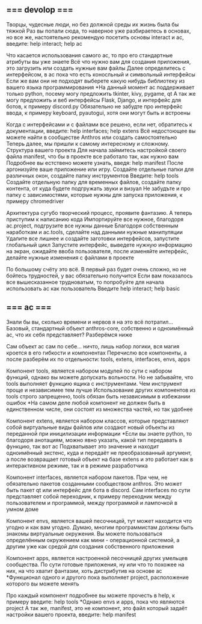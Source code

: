 ## === devolop ===

Творцы, чудесные люди, но без должной среды их жизнь была бы тяжкой
Раз вы попали сюда, то наверное уже разбираетесь в основах, но все же,
 настоятельно рекомендую посетить основы interact и ac, введите: help interact; help ac

Что касается использования самого ac, то про его стандартные атрибуты вы уже знаете
Всё что нужно вам для создания приложения, это загрузить или создать нужные вам файлы
Далее определитесь с интерфейсом, в ac пока что есть коносльный и символьный интерфейсы
 Если же вам они не подходят выберете какую нибудь библиотеку из вашего языка программирования
 *На данный момент ac поддерживает только python, посему могу предложить tkinter, kivy, pygame, qt
  А так же могу предложить и веб интерфейсы Flask, Django, и интерфейс для ботов, к примеру discord.py
  Обязательно не забудте про интерфейс ввода, к примеру keyboard, pyautogui, хотя они могут быть и встроены

Когда с интерфейсами и с файлами все решено, если нет, обратитесь к документации, введите: help interfaces; help extens
 Всё недостоющее вы можете найти в сообществе Anthros или создать самостоятельно
Теперь далее, мы пришли к самому интересному и сложному. Структура вашего проекта
 Для начала займитесь настройкой своего файла manifest, что бы в проекте все работало так, как нужно вам
  Подробнее вы естствено можете узнать, введя: help manifest
 После аргонизуйте ваше приложение или игру. Создайте отдельные папки для различных окон, создайте папку инструментов
  Введите: help tools
 Создайте отдельную папку для временных файлов, создайте папку контента, от куда будете подгружать звуки и визуал
 Не забудъте и про папку с зависимостями, которые нужны для запуска приложения, к примеру chromedriver

Архитектура сугубо творческий процесс, проявите фантазию. А теперь приступим к написанию кода
Импортируйте все нужное, благодоря ac.project, подгрузите все нужны данные
Благодоря собственным наработкам и ac.tools, сделайте над данными нужные манипуляции
Удалите все лишнее и создайте заготовки интерфейсов, запустите глобальный цикл
Запустите интерфейс, выведете нужную информацию на экран, ожидайте ввоба пользователя,
 после изменяйте интерфейс, делайте нужные изменения с файлами в проекте

По большому счёту это всё. В первый раз будет очень сложно, но не бойтесь трудностей, у вас обязательно получится
Если вам показалось все вышесказанное трудноватым, то попробуйте для начала использовать ac как пользователь
Введите help interact; help basic

## === ac ===

Знали бы вы, сколько времени и нервов я на это всё потратил...
Базовый, стандартный объект anthros-core, собственно и одноимённый ac, что их себя представляет? Разберёмся ниже

Сам объект ac сам по себе... ничто, лишь набор логики, вся магия кроется в его гибкости и компонентах
Перечислю все компоненты, а после разберём их по отдельности: tools, extens, interfaces, envs, apps

Компонент tools, является набором модулей по сути с набором функций, однако вы можете допускать вольности.
 Но не забывайте, что tools выполняет функцию ящика с инструментами. Чем инструмент проще и независимее тем лучше
 Использование других компонентов из tools строго запрещенно, tools обязан быть независимым в избежании ошибок
*На самом деле любой компонент не должен быть в единственном числе, они состоят из множества частей, но так удобнее

Компонент extens, является набором классов, которые представляют собой виртуальные виды файлов или создают новый
 объекты из переданной при иницилизации информации
*Если вы знаете python, то благодоря анотациям, можно явно указать, какой тип передавать в функцию, так вот ac
 Подхватывает это значение и находит одноимённый экстенс, куда и передаёт не преобразованный аргумент, а после
 возвращает готовый объект на базе extens и это работает как в интерактивном режиме, так и в режиме разработчика

Компонент interfaces, является набором пакетов. При чем, не обязательно пакетов созданными сообществом anthros.
 Это может быть пакет qt или интерфейс для бота в discord. Сам interfaces по сути представляет собой переходник,
 к примеру переходник между пользователем и программой, между программой и лампочкой в умном доме

Компонент envs, является вашей песочницей, тут может находится что угодно и как вам угодно. Думаю, многим
 программистам должны быть знакомы виртуальные окружения. Вы можете пользоваться определённым окружением как
 мини - операционной системой, а другим уже как средой для создания собственного приложения

Компонент apps, является настроенной песочницей других умельцев сообщества. По сути готовые приложения,
 ну или что то похожее на них, на что хватит фантазии, хоть дистрибутив на основе ac
*Функционал одного и другого пока выполняет project, расположение которого вы можете менять

Про каждый компонент подробнее вы можете прочесть в help, к примеру введите: help tools
*Однако envs и apps, пока что являются project
А так же, manifest, это не компонент, это файл который задаёт настройки вашего проекта, введите: help manifest